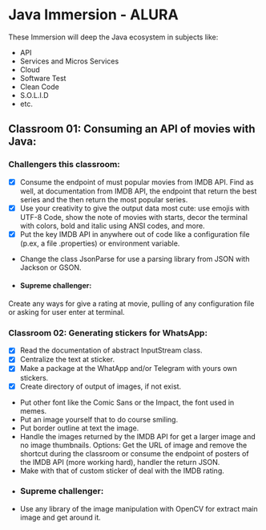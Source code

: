 # Java Immersion - ALURA
 These Immersion will deep the Java ecosystem in subjects like:
 - API
 - Services and Micros Services
 - Cloud
 - Software Test
 - Clean Code
 - S.O.L.I.D 
 - etc.

## Classroom 01: Consuming an API of movies with Java:
### Challengers this classroom:

 - [x] Consume the endpoint of must popular movies from IMDB API. Find as well, 
at documentation from IMDB API, the endpoint that return the best series and the
then return the most popular series.
 - [x] Use your creativity to give the output data most cute: use emojis with UTF-8 Code, 
show the note of movies with starts, decor the terminal with colors, bold and italic
using ANSI codes, and more.
 - [x] Put the key IMDB API in anywhere out of code like a configuration file (p.ex, a file .properties)
or environment variable.
 - Change the class JsonParse for use a parsing library from JSON with Jackson or GSON.
 - #### Supreme challenger: 
 Create any ways for give a rating at movie, pulling of any configuration file or
 asking for user enter at terminal.
 
### Classroom 02: Generating stickers for WhatsApp:
 - [x] Read the documentation of abstract InputStream class.
 - [x] Centralize the text at sticker.
 - [x] Make a package at the WhatApp and/or Telegram with yours own stickers.
 - [x] Create directory of output of images, if not exist.
 - Put other font like the Comic Sans or the Impact, the font used in memes.
 - Put an image yourself that to do course smiling.
 - Put border outline at text the image.
 - Handle the images returned by the IMDB API for get a larger image and no image thumbnails.
Options: Get the URL of image and remove the shortcut during the classroom or consume the endpoint 
of posters of the IMDB API (more working hard), handler the return JSON.
 - Make with that of custom sticker of deal with the IMDB rating.
 - ### Supreme challenger:
 - Use any library of the image manipulation with OpenCV for extract main image and get around it.
